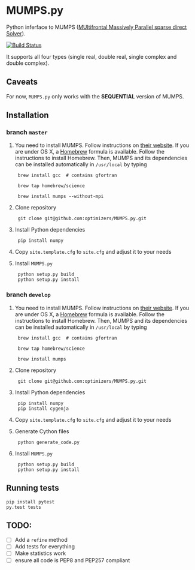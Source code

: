 # MUMPS.py
Python inferface to MUMPS ([MUltifrontal Massively Parallel sparse direct Solver](http://mumps.enseeiht.fr/)).

[![Build Status](https://travis-ci.org/PythonOptimizers/MUMPS.py.svg?branch=master)](https://travis-ci.org/PythonOptimizers/MUMPS.py)

It supports all four types (single real, double real, single complex and double complex).

## Caveats

For now, `MUMPS.py` only works with the **SEQUENTIAL** version of MUMPS.


## Installation

### branch `master`

1. You need to install MUMPS. Follow instructions on [their website](http://mumps.enseeiht.fr/).
       If you are under OS X, a [Homebrew](http://brew.sh) formula is available. Follow the instructions to install Homebrew.
       Then, MUMPS and its dependencies can be installed automatically in `/usr/local` by typing

    	brew install gcc  # contains gfortran

    	brew tap homebrew/science

    	brew install mumps --without-mpi

2. Clone repository

        git clone git@github.com:optimizers/MUMPS.py.git

3. Install Python dependencies

        pip install numpy

4. Copy `site.template.cfg` to `site.cfg` and adjust it to your needs
    
5. Install `MUMPS.py`

    	python setup.py build
    	python setup.py install


### branch `develop`

1. You need to install MUMPS. Follow instructions on [their website](http://mumps.enseeiht.fr/).
       If you are under OS X, a [Homebrew](http://brew.sh) formula is available. Follow the instructions to install Homebrew.
       Then, MUMPS and its dependencies can be installed automatically in `/usr/local` by typing

    	brew install gcc  # contains gfortran

    	brew tap homebrew/science

    	brew install mumps

2. Clone repository

        git clone git@github.com:optimizers/MUMPS.py.git

3. Install Python dependencies

        pip install numpy
        pip install cygenja

4. Copy `site.template.cfg` to `site.cfg` and adjust it to your needs

5. Generate Cython files

        python generate_code.py

6. Install `MUMPS.py`

    	python setup.py build
    	python setup.py install



## Running tests

    pip install pytest
    py.test tests

## TODO:

  - [ ] Add a `refine` method 
  - [ ] Add tests for everything
  - [ ] Make statistics work
  - [ ] ensure all code is PEP8 and PEP257 compliant
